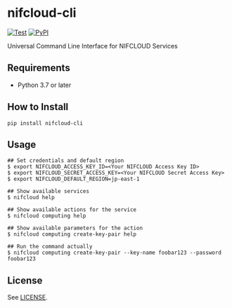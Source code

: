 # nifcloud-cli

[![Test](https://github.com/nifcloud/nifcloud-cli/workflows/Test/badge.svg)](https://github.com/nifcloud/nifcloud-cli/actions?query=workflow%3ATest)
[![PyPI](https://badge.fury.io/py/nifcloud-cli.svg)](https://pypi.org/project/nifcloud-cli)

Universal Command Line Interface for NIFCLOUD Services 

## Requirements

* Python 3.7 or later

## How to Install

```
pip install nifcloud-cli
```

## Usage

```
## Set credentials and default region
$ export NIFCLOUD_ACCESS_KEY_ID=<Your NIFCLOUD Access Key ID>
$ export NIFCLOUD_SECRET_ACCESS_KEY=<Your NIFCLOUD Secret Access Key>
$ export NIFCLOUD_DEFAULT_REGION=jp-east-1

## Show available services
$ nifcloud help

## Show available actions for the service
$ nifcloud computing help

## Show available parameters for the action
$ nifcloud computing create-key-pair help

## Run the command actually
$ nifcloud computing create-key-pair --key-name foobar123 --password foobar123 
```

## License

See [LICENSE](LICENSE).
